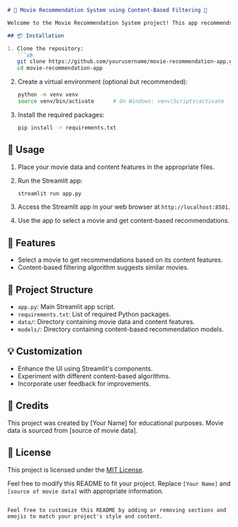```markdown
# 🍿 Movie Recommendation System using Content-Based Filtering 🎥

Welcome to the Movie Recommendation System project! This app recommends movies based on their content features using Streamlit for the user interface.

## 📦 Installation

1. Clone the repository:
   ```sh
   git clone https://github.com/yourusername/movie-recommendation-app.git
   cd movie-recommendation-app
   ```

2. Create a virtual environment (optional but recommended):
   ```sh
   python -m venv venv
   source venv/bin/activate      # On Windows: venv\Scripts\activate
   ```

3. Install the required packages:
   ```sh
   pip install -r requirements.txt
   ```

## 🚀 Usage

1. Place your movie data and content features in the appropriate files.

2. Run the Streamlit app:
   ```sh
   streamlit run app.py
   ```

3. Access the Streamlit app in your web browser at `http://localhost:8501`.

4. Use the app to select a movie and get content-based recommendations.

## 🌟 Features

- Select a movie to get recommendations based on its content features.
- Content-based filtering algorithm suggests similar movies.

## 📁 Project Structure

- `app.py`: Main Streamlit app script.
- `requirements.txt`: List of required Python packages.
- `data/`: Directory containing movie data and content features.
- `models/`: Directory containing content-based recommendation models.

## 💡 Customization

- Enhance the UI using Streamlit's components.
- Experiment with different content-based algorithms.
- Incorporate user feedback for improvements.

## 🙏 Credits

This project was created by [Your Name] for educational purposes. Movie data is sourced from [source of movie data].

## 📄 License

This project is licensed under the [MIT License](LICENSE).

Feel free to modify this README to fit your project. Replace `[Your Name]` and `[source of movie data]` with appropriate information.
```

Feel free to customize this README by adding or removing sections and emojis to match your project's style and content.
